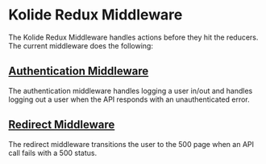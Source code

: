 # Kolide Redux Middleware

The Kolide Redux Middleware handles actions before they hit the reducers. The
current middleware does the following:

## [Authentication Middleware](./auth.js)

The authentication middleware handles logging a user in/out and handles logging out a user when the API responds
with an unauthenticated error.

## [Redirect Middleware](./redirect/index.js)

The redirect middleware transitions the user to the 500 page when an API call
fails with a 500 status.
